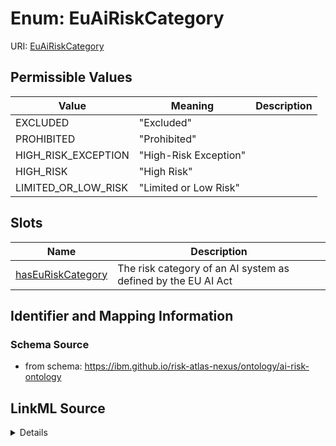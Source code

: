 # Enum: EuAiRiskCategory



URI: [EuAiRiskCategory](EuAiRiskCategory.md)

## Permissible Values

| Value | Meaning | Description |
| --- | --- | --- |
| EXCLUDED | "Excluded" |  |
| PROHIBITED | "Prohibited" |  |
| HIGH_RISK_EXCEPTION | "High-Risk Exception" |  |
| HIGH_RISK | "High Risk" |  |
| LIMITED_OR_LOW_RISK | "Limited or Low Risk" |  |




## Slots

| Name | Description |
| ---  | --- |
| [hasEuRiskCategory](hasEuRiskCategory.md) | The risk category of an AI system as defined by the EU AI Act |






## Identifier and Mapping Information







### Schema Source


* from schema: https://ibm.github.io/risk-atlas-nexus/ontology/ai-risk-ontology






## LinkML Source

<details>

```yaml
name: EuAiRiskCategory
from_schema: https://ibm.github.io/risk-atlas-nexus/ontology/ai-risk-ontology
rank: 1000
permissible_values:
  EXCLUDED:
    text: Excluded
  PROHIBITED:
    text: Prohibited
  HIGH_RISK_EXCEPTION:
    text: High-Risk Exception
  HIGH_RISK:
    text: High Risk
  LIMITED_OR_LOW_RISK:
    text: Limited or Low Risk

```
</details>

